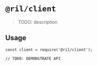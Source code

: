 # `@ril/client`

> TODO: description

## Usage

```
const client = require('@ril/client');

// TODO: DEMONSTRATE API
```
